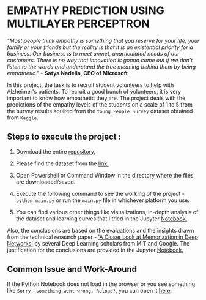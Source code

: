 # EMPATHY PREDICTION USING MULTILAYER PERCEPTRON

*"Most people think empathy is something that you reserve for your life, your family or your friends but the reality is that it is an existential priority for a business. Our business is to meet unmet, unarticulated needs of our customers. There is no way that innovation is gonna come out if we don’t listen to the words and understand the true meaning behind them by being empathetic."* - **Satya Nadella, CEO of Microsoft**

In this project, the task is to recruit student volunteers to help with Alzheimer's patients. To recruit a good bunch of volunteers, it is very important to know how empathetic they are. The project deals with the predictions of the empathy levels of the students on a scale of 1 to 5 from the survey results aquired from the `Young People Survey` dataset obtained from `Kaggle`. 

## Steps to execute the project :

1) Download the entire <a href="https://github.com/VETURISRIRAM/MULTI-LAYER-PERCEPTRON-MACHINE-LEARNING">repository.</a>

2) Please find the dataset from the <a href="https://www.kaggle.com/miroslavsabo/young-people-survey/">link.</a>

2) Open Powershell or Command Window in the directory where the files are downloaded/saved.

3) Execute the following command to see the working of the project - `python main.py` or run the `main.py` file in whichever platform you use.

4) You can find various other things like visualizations, in-depth analysis of the dataset and learning curves that I tried in the Jupyter <a href="https://github.com/VETURISRIRAM/MULTI-LAYER-PERCEPTRON-MACHINE-LEARNING/blob/master/EmpathyPredictions.ipynb">Notebook.</a>

Also, the conclusions are based on the evaluations and the insights drawn from the technical research paper - <a href="https://arxiv.org/pdf/1706.05394.pdf">'A Closer Look at Memorization in Deep Networks'</a> by several Deep Learning scholars from MIT and Google. The justification for the conclusions are provided in the Jupyter <a href="https://github.com/VETURISRIRAM/MULTI-LAYER-PERCEPTRON-MACHINE-LEARNING/blob/master/EmpathyPredictions.ipynb">Notebook.</a>


## Common Issue and Work-Around

If the Python Notebook does not load in the browser or you see something like `Sorry, something went wrong. Reload?`, you can open it <a href="https://nbviewer.jupyter.org/github/VETURISRIRAM/MULTI-LAYER-PERCEPTRON-MACHINE-LEARNING/blob/master/EmpathyPredictions.ipynb">here<a>.

